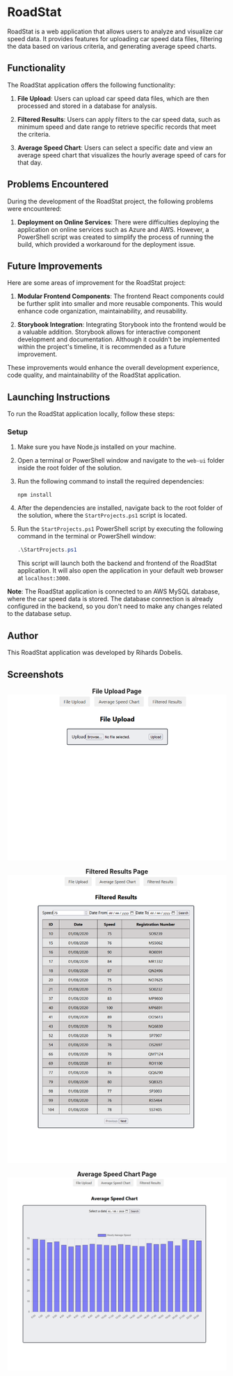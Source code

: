 # RoadStat

RoadStat is a web application that allows users to analyze and visualize car speed data. It provides features for uploading car speed data files, filtering the data based on various criteria, and generating average speed charts.

## Functionality

The RoadStat application offers the following functionality:

1. **File Upload**: Users can upload car speed data files, which are then processed and stored in a database for analysis.

2. **Filtered Results**: Users can apply filters to the car speed data, such as minimum speed and date range to retrieve specific records that meet the criteria.

3. **Average Speed Chart**: Users can select a specific date and view an average speed chart that visualizes the hourly average speed of cars for that day.

## Problems Encountered

During the development of the RoadStat project, the following problems were encountered:

1. **Deployment on Online Services**: There were difficulties deploying the application on online services such as Azure and AWS. However, a PowerShell script was created to simplify the process of running the build, which provided a workaround for the deployment issue.

## Future Improvements

Here are some areas of improvement for the RoadStat project:

1. **Modular Frontend Components**: The frontend React components could be further split into smaller and more reusable components. This would enhance code organization, maintainability, and reusability.

2. **Storybook Integration**: Integrating Storybook into the frontend would be a valuable addition. Storybook allows for interactive component development and documentation. Although it couldn't be implemented within the project's timeline, it is recommended as a future improvement.

These improvements would enhance the overall development experience, code quality, and maintainability of the RoadStat application.

## Launching Instructions

To run the RoadStat application locally, follow these steps:

### Setup

1. Make sure you have Node.js installed on your machine.

2. Open a terminal or PowerShell window and navigate to the `web-ui` folder inside the root folder of the solution.

3. Run the following command to install the required dependencies:

   ```shell
   npm install
   ```

4. After the dependencies are installed, navigate back to the root folder of the solution, where the `StartProjects.ps1` script is located.

5. Run the `StartProjects.ps1` PowerShell script by executing the following command in the terminal or PowerShell window:

   ```powershell
   .\StartProjects.ps1
   ```

   This script will launch both the backend and frontend of the RoadStat application. It will also open the application in your default web browser at `localhost:3000`.

**Note**: The RoadStat application is connected to an AWS MySQL database, where the car speed data is stored. The database connection is already configured in the backend, so you don't need to make any changes related to the database setup.

## Author

This RoadStat application was developed by Rihards Dobelis.

## Screenshots

<p align="center">
  <b>File Upload Page</b><br>
  <img src="./Page-FileUpload.png" alt="File Upload">
</p>

<p align="center">
  <b>Filtered Results Page</b><br>
  <img src="./Page-FilteredResults.png" alt="Filtered Results">
</p>

<p align="center">
  <b>Average Speed Chart Page</b><br>
  <img src="./Page-AverageSpeedChart.png" alt="Average Speed Chart">
</p>
